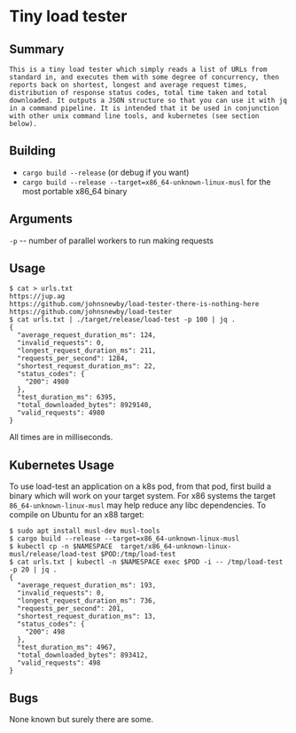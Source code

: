 # Tiny load tester

## Summary

    This is a tiny load tester which simply reads a list of URLs from standard in, and executes them with some degree of concurrency, then reports back on shortest, longest and average request times, distribution of response status codes, total time taken and total downloaded. It outputs a JSON structure so that you can use it with jq in a command pipeline. It is intended that it be used in conjunction with other unix command line tools, and kubernetes (see section below).

## Building

- `cargo build --release` (or debug if you want)
- `cargo build --release --target=x86_64-unknown-linux-musl` for the most portable x86_64 binary


## Arguments

`-p` -- number of parallel workers to run making requests


## Usage

```
$ cat > urls.txt
https://jup.ag
https://github.com/johnsnewby/load-tester-there-is-nothing-here
https://github.com/johnsnewby/load-tester
$ cat urls.txt | ./target/release/load-test -p 100 | jq .
{
  "average_request_duration_ms": 124,
  "invalid_requests": 0,
  "longest_request_duration_ms": 211,
  "requests_per_second": 1284,
  "shortest_request_duration_ms": 22,
  "status_codes": {
    "200": 4980
  },
  "test_duration_ms": 6395,
  "total_downloaded_bytes": 8929140,
  "valid_requests": 4980
}

```

All times are in milliseconds.

## Kubernetes Usage

To use load-test an application on a k8s pod, from that pod, first build a binary which will work on your target system. For x86 systems the target `86_64-unknown-linux-musl` may help reduce any libc dependencies. To compile on Ubuntu for an x88 target:

```
$ sudo apt install musl-dev musl-tools
$ cargo build --release --target=x86_64-unknown-linux-musl
$ kubectl cp -n $NAMESPACE  target/x86_64-unknown-linux-musl/release/load-test $POD:/tmp/load-test
$ cat urls.txt | kubectl -n $NAMESPACE exec $POD -i -- /tmp/load-test -p 20 | jq .
{
  "average_request_duration_ms": 193,
  "invalid_requests": 0,
  "longest_request_duration_ms": 736,
  "requests_per_second": 201,
  "shortest_request_duration_ms": 13,
  "status_codes": {
    "200": 498
  },
  "test_duration_ms": 4967,
  "total_downloaded_bytes": 893412,
  "valid_requests": 498
}
```

## Bugs

None known but surely there are some.

